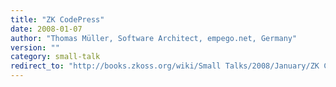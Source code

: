 ```yaml
---
title: "ZK CodePress"
date: 2008-01-07
author: "Thomas Müller, Software Architect, empego.net, Germany"
version: ""
category: small-talk
redirect_to: "http://books.zkoss.org/wiki/Small Talks/2008/January/ZK CodePress"
---
```

